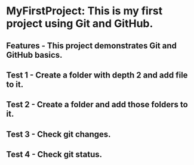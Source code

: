 # MyFirstProject: This is my first project using Git and GitHub.

## Features - This project demonstrates Git and GitHub basics.

## Test 1 - Create a folder with depth 2 and add file to it.

## Test 2 - Create a folder and add those folders to it.

## Test 3 - Check git changes.

## Test 4 - Check git status.